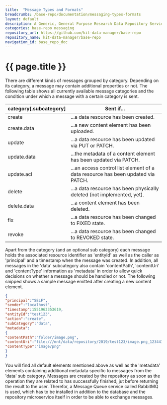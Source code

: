 ```yaml
---
title:  "Message Types and Formats"
breadcrumbs: /base-repo/documentation/messaging-types-formats
layout: default
description: A Generic, General Purpose Research Data Repository Service.
categories: base-repo messaging
repository_url: https://github.com/kit-data-manager/base-repo
repository_name: kit-data-manager/base-repo
navigation_id: base_repo_doc
---
```


# {{ page.title }}

There are different kinds of messages grouped by category. Depending on its category, a message may contain additional properties or not. The following table shows all currently available message categories and the 
condition under which a message with a certain category is sent.

|category[.subcategory]|Sent if...
|----|----
|create|...a data resource has been created.
|create.data|...a new content element has been uploaded.
|update|...a data resource has been updated via PUT or PATCH.
|update.data|...the metadata of a content element has been updated via PATCH.
|update.acl|...an access control list element of a data resource has been updated via PATCH.
|delete|...a data resource has been physically deleted (not implemented, yet).
|delete.data|...a content element has been deleted.
|fix|...a data resource has been changed to FIXED state.
|revoke|...a data resource has been changed to REVOKED state.

 
Apart from the category (and an optional sub category) each message holds the associated resource identifier as 'entityId' as well as the caller as 'principal' and a timestamp when the message was created. In addition, all
messages in the 'data' subcategory also contain 'contentPath', 'contentUri' and 'contentType' information as 'metadata' in order to allow quick decisions on whether a message should be handled or not. 
The following snipped shows a sample message emitted after creating a new content element. 

```json
{
"principal":"SELF",
"sender":"localhost",
"timestamp":1551963353619,
"entityId":"test123",
"action":"create",
"subCategory":"data",
"metadata":
{
"contentPath":"folder/image.png",
"contentUri":"file:///mnt/data/repository/2019/test123/image.png_1234412332",
"contentType":"image/png"
}
}
````

You will find all default elements mentioned above as well as the 'metadata' elements containing additional metadata specific to messages from the 'data' sub category. Messages are created by the repository as soon as 
the operation they are related to has successfully finished, jut before returning the result to the user. Therefor, a Message Queue service called RabbitMQ is used, which has to be installed in addition to the database 
and the repository microservice itself in order to be able to exchange messages.
